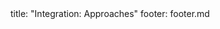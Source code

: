 <frontmatter>
title: "Integration: Approaches"
footer: footer.md
</frontmatter>

<include src="navbar.md" boilerplate />

<include src="container-inPage-asFlat.md" boilerplate />
